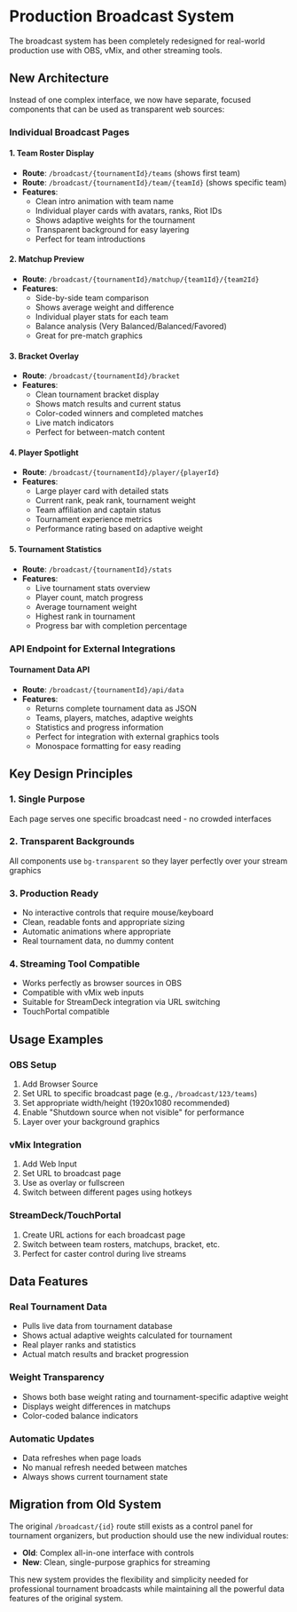 # Production Broadcast System

The broadcast system has been completely redesigned for real-world production use with OBS, vMix, and other streaming tools.

## New Architecture

Instead of one complex interface, we now have separate, focused components that can be used as transparent web sources:

### Individual Broadcast Pages

#### 1. Team Roster Display
- **Route**: `/broadcast/{tournamentId}/teams` (shows first team)
- **Route**: `/broadcast/{tournamentId}/team/{teamId}` (shows specific team)
- **Features**:
  - Clean intro animation with team name
  - Individual player cards with avatars, ranks, Riot IDs
  - Shows adaptive weights for the tournament
  - Transparent background for easy layering
  - Perfect for team introductions

#### 2. Matchup Preview
- **Route**: `/broadcast/{tournamentId}/matchup/{team1Id}/{team2Id}`
- **Features**:
  - Side-by-side team comparison
  - Shows average weight and difference
  - Individual player stats for each team
  - Balance analysis (Very Balanced/Balanced/Favored)
  - Great for pre-match graphics

#### 3. Bracket Overlay
- **Route**: `/broadcast/{tournamentId}/bracket`
- **Features**:
  - Clean tournament bracket display
  - Shows match results and current status
  - Color-coded winners and completed matches
  - Live match indicators
  - Perfect for between-match content

#### 4. Player Spotlight
- **Route**: `/broadcast/{tournamentId}/player/{playerId}`
- **Features**:
  - Large player card with detailed stats
  - Current rank, peak rank, tournament weight
  - Team affiliation and captain status
  - Tournament experience metrics
  - Performance rating based on adaptive weight

#### 5. Tournament Statistics
- **Route**: `/broadcast/{tournamentId}/stats`
- **Features**:
  - Live tournament stats overview
  - Player count, match progress
  - Average tournament weight
  - Highest rank in tournament
  - Progress bar with completion percentage

### API Endpoint for External Integrations

#### Tournament Data API
- **Route**: `/broadcast/{tournamentId}/api/data`
- **Features**:
  - Returns complete tournament data as JSON
  - Teams, players, matches, adaptive weights
  - Statistics and progress information
  - Perfect for integration with external graphics tools
  - Monospace formatting for easy reading

## Key Design Principles

### 1. **Single Purpose**
Each page serves one specific broadcast need - no crowded interfaces

### 2. **Transparent Backgrounds**
All components use `bg-transparent` so they layer perfectly over your stream graphics

### 3. **Production Ready**
- No interactive controls that require mouse/keyboard
- Clean, readable fonts and appropriate sizing
- Automatic animations where appropriate
- Real tournament data, no dummy content

### 4. **Streaming Tool Compatible**
- Works perfectly as browser sources in OBS
- Compatible with vMix web inputs
- Suitable for StreamDeck integration via URL switching
- TouchPortal compatible

## Usage Examples

### OBS Setup
1. Add Browser Source
2. Set URL to specific broadcast page (e.g., `/broadcast/123/teams`)
3. Set appropriate width/height (1920x1080 recommended)
4. Enable "Shutdown source when not visible" for performance
5. Layer over your background graphics

### vMix Integration
1. Add Web Input
2. Set URL to broadcast page
3. Use as overlay or fullscreen
4. Switch between different pages using hotkeys

### StreamDeck/TouchPortal
1. Create URL actions for each broadcast page
2. Switch between team rosters, matchups, bracket, etc.
3. Perfect for caster control during live streams

## Data Features

### Real Tournament Data
- Pulls live data from tournament database
- Shows actual adaptive weights calculated for tournament
- Real player ranks and statistics
- Actual match results and bracket progression

### Weight Transparency
- Shows both base weight rating and tournament-specific adaptive weight
- Displays weight differences in matchups
- Color-coded balance indicators

### Automatic Updates
- Data refreshes when page loads
- No manual refresh needed between matches
- Always shows current tournament state

## Migration from Old System

The original `/broadcast/{id}` route still exists as a control panel for tournament organizers, but production should use the new individual routes:

- **Old**: Complex all-in-one interface with controls
- **New**: Clean, single-purpose graphics for streaming

This new system provides the flexibility and simplicity needed for professional tournament broadcasts while maintaining all the powerful data features of the original system.